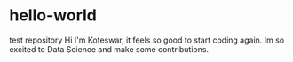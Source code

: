 # hello-world
test repository
Hi I'm Koteswar, it feels so good to start coding again. Im so excited to Data Science and make some contributions.
